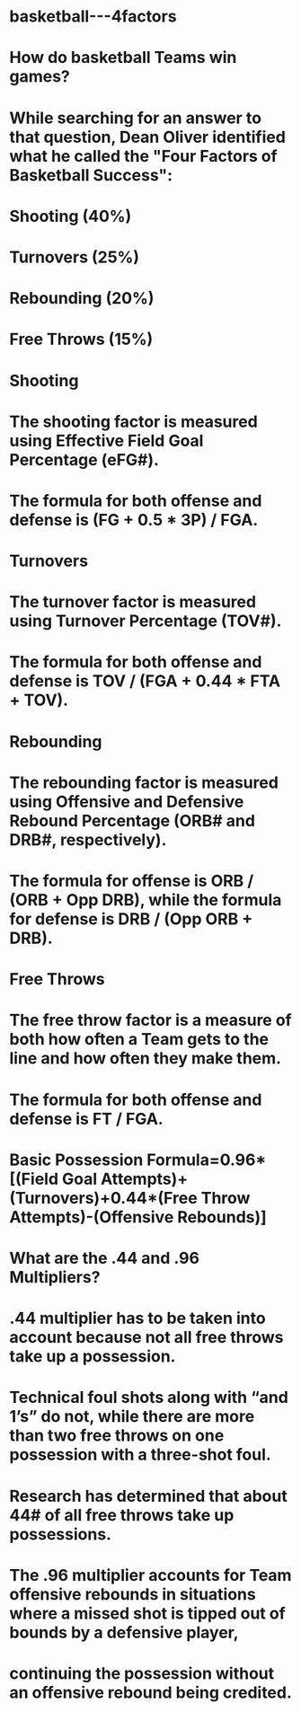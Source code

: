 # basketball---4factors
# 
# How do basketball Teams win games? 
# While searching for an answer to that question, Dean Oliver identified what he called the "Four Factors of Basketball Success":
#
# Shooting (40%)
# Turnovers (25%)
# Rebounding (20%)
# Free Throws (15%)
#
# Shooting
# The shooting factor is measured using Effective Field Goal Percentage (eFG#). 
# The formula for both offense and defense is (FG + 0.5 * 3P) / FGA.
#
# Turnovers
# The turnover factor is measured using Turnover Percentage (TOV#). 
# The formula for both offense and defense is TOV / (FGA + 0.44 * FTA + TOV).
#
# Rebounding
# The rebounding factor is measured using Offensive and Defensive Rebound Percentage (ORB# and DRB#, respectively). 
# The formula for offense is ORB / (ORB + Opp DRB), while the formula for defense is DRB / (Opp ORB + DRB). 
#
# Free Throws
# The free throw factor is a measure of both how often a Team gets to the line and how often they make them. 
# The formula for both offense and defense is FT / FGA.
#
# Basic Possession Formula=0.96*[(Field Goal Attempts)+(Turnovers)+0.44*(Free Throw Attempts)-(Offensive Rebounds)]
# What are the .44 and .96 Multipliers?
# .44 multiplier has to be taken into account because not all free throws take up a possession. 
# Technical foul shots along with “and 1’s” do not, while there are more than two free throws on one possession with a three-shot foul. 
# Research has determined that about 44# of all free throws take up possessions. 
# The .96 multiplier accounts for Team offensive rebounds in situations where a missed shot is tipped out of bounds by a defensive player, 
# continuing the possession without an offensive rebound being credited.
#
